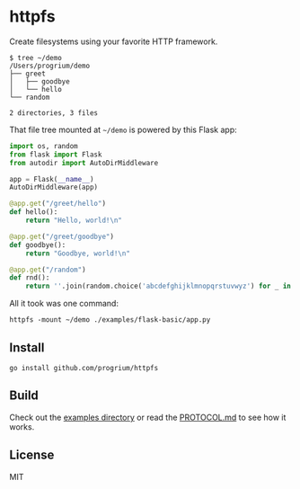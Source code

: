# httpfs

Create filesystems using your favorite HTTP framework.


```
$ tree ~/demo
/Users/progrium/demo
├── greet
│   ├── goodbye
│   └── hello
└── random

2 directories, 3 files
```

That file tree mounted at `~/demo` is powered by this Flask app:

```python
import os, random
from flask import Flask
from autodir import AutoDirMiddleware

app = Flask(__name__)
AutoDirMiddleware(app)

@app.get("/greet/hello")
def hello():
    return "Hello, world!\n"

@app.get("/greet/goodbye")
def goodbye():
    return "Goodbye, world!\n"

@app.get("/random")
def rnd():
    return ''.join(random.choice('abcdefghijklmnopqrstuvwyz') for _ in range(24))+"\n"
```

All it took was one command:
```
httpfs -mount ~/demo ./examples/flask-basic/app.py
```

## Install
```
go install github.com/progrium/httpfs
```

## Build

Check out the [examples directory](examples) or read the [PROTOCOL.md](PROTOCOL.md) to see how it works.

## License

MIT
